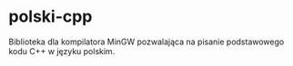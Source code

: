 # polski-cpp
Biblioteka dla kompilatora MinGW pozwalająca na pisanie podstawowego kodu C++ w języku polskim.
